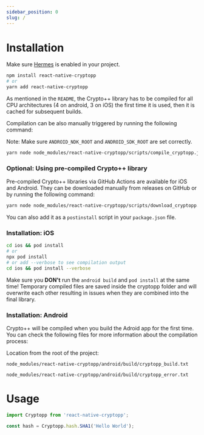 ```yaml
---
sidebar_position: 0
slug: /
---
```


# Installation

Make sure [Hermes](https://reactnative.dev/docs/hermes) is enabled in your project.

```bash
npm install react-native-cryptopp
# or
yarn add react-native-cryptopp
```

As mentioned in the `README`, the Crypto++ library has to be compiled for all CPU architectures (4 on android, 3 on iOS) the first time it is used, then it is cached for subsequent builds.

Compilation can be also manually triggered by running the following command:

Note: Make sure `ANDROID_NDK_ROOT` and `ANDROID_SDK_ROOT` are set correctly.

```bash
yarn node node_modules/react-native-cryptopp/scripts/compile_cryptopp.js
```

### Optional: Using pre-compiled Crypto++ library

Pre-compiled Crypto++ libraries via GitHub Actions are available for iOS and Android. They can be downloaded manually from releases on GitHub or by running the following command:

```bash
yarn node node_modules/react-native-cryptopp/scripts/download_cryptopp.js
```

You can also add it as a `postinstall` script in your `package.json` file.

### Installation: iOS

```bash
cd ios && pod install
# or
npx pod install
# or add --verbose to see compilation output
cd ios && pod install --verbose
```

Make sure you **DON't** run the `android build` and `pod install` at the same time! Temporary compiled files are saved inside the cryptopp folder and will overwrite each other resulting in issues when they are combined into the final library.

### Installation: Android

Crypto++ will be compiled when you build the Adroid app for the first time. You can check the following files for more information about the compilation process:

Location from the root of the project: 
```
node_modules/react-native-cryptopp/android/build/cryptopp_build.txt
```
```
node_modules/react-native-cryptopp/android/build/cryptopp_error.txt
```

# Usage

```js
import Cryptopp from 'react-native-cryptopp';

const hash = Cryptopp.hash.SHA1('Hello World');
```
